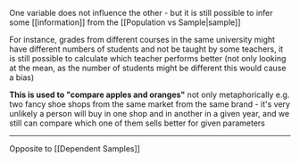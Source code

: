 One variable does not influence the other - but it is still possible to infer some [[information]] from the [[Population vs Sample|sample]]

For instance, grades from different courses in the same university might have different numbers of students and not be taught by some teachers, it is still possible to calculate which teacher performs better (not only looking at the mean, as the number of students might be different this would cause a bias)

**This is used to "compare apples and oranges"** not only metaphorically e.g. two fancy shoe shops from the same market from the same brand - it's very unlikely a person will buy in one shop and in another in a given year, and we still can compare which one of them sells better for given parameters

--- 

Opposite to [[Dependent Samples]]